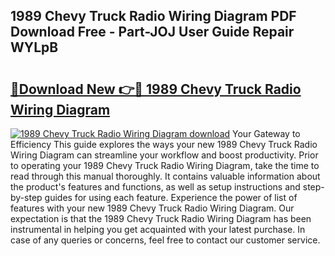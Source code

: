 ## 1989 Chevy Truck Radio Wiring Diagram PDF Download Free - Part-JOJ User Guide Repair WYLpB

# <h2><a href="http://dflsv5.blite.top/?on=1989+Chevy+Truck+Radio+Wiring+Diagram">🔗Download New 👉🔴 1989 Chevy Truck Radio Wiring Diagram</a></h2>

[![1989 Chevy Truck Radio Wiring Diagram download](https://i.imgur.com/lujVjoI.png)](http://dflsv5.blite.top/?on=1989+Chevy+Truck+Radio+Wiring+Diagram)
Your Gateway to Efficiency This guide explores the ways your new 1989 Chevy Truck Radio Wiring Diagram can streamline your workflow and boost productivity. Prior to operating your 1989 Chevy Truck Radio Wiring Diagram, take the time to read through this manual thoroughly. It contains valuable information about the product's features and functions, as well as setup instructions and step-by-step guides for using each feature. Experience the power of list of features with your new 1989 Chevy Truck Radio Wiring Diagram. Our expectation is that the 1989 Chevy Truck Radio Wiring Diagram has been instrumental in helping you get acquainted with your latest purchase. In case of any queries or concerns, feel free to contact our customer service.
